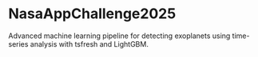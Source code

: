# NasaAppChallenge2025
Advanced machine learning pipeline for detecting exoplanets using time-series analysis with tsfresh and LightGBM.
